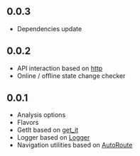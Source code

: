 ## 0.0.3

* Dependencies update

## 0.0.2

* API interaction based on [http](https://pub.dev/packages/http)
* Online / offline state change checker

## 0.0.1

* Analysis options
* Flavors
* GetIt based on [get_it](https://pub.dev/packages/get_it)
* Logger based on [Logger](https://pub.dev/packages/logger)
* Navigation utilities based on [AutoRoute](https://pub.dev/packages/auto_route)